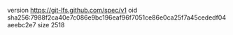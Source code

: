 version https://git-lfs.github.com/spec/v1
oid sha256:7988f2ca40e7c086e9bc196eaf96f7051ce86e0ca25f7a45cededf04aeebc2e7
size 2518
